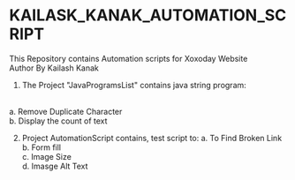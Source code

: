 # KAILASK_KANAK_AUTOMATION_SCRIPT
This Repository contains Automation scripts for Xoxoday Website
<br>
Author By Kailash Kanak
<br>
1.  The Project "JavaProgramsList" contains java string program:
<br>
    a. Remove Duplicate Character
  <br>
    b. Display the count of text

2. Project AutomationScript contains, test script to:
    a. To Find Broken Link <br>
    b. Form fill<br>
    c. Image Size <br>
    d. Imasge Alt Text 


